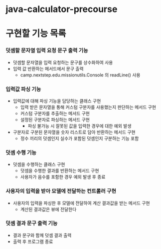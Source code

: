 # java-calculator-precourse

# 구현할 기능 목록

### 덧셈할 문자열 입력 요청 문구 출력 기능
- 덧셈할 문자열을 입력 요청하는 문구를 상수화하여 사용
- 입력 값 반환하는 메서드에서 문구 출력
    - camp.nextstep.edu.missionutils.Console 의 readLine() 사용

### 입력값 파싱 기능
- 입력값에 대해 파싱 기능을 담당하는 클래스 구현
    - 입력 받은 문자열을 통해 커스텀 구분자를 사용했는지 판단하는 메서드 구현
    - 커스텀 구분자를 추출하는 메서드 구현
    - 설정된 구분자로 파싱하는 메서드 구현
        - 파싱 불가능 시 잘못된 값을 입력한 경우에 대한 예외 발생
- 구분자로 구분된 문자열을 숫자 리스트로 담아 반환하는 메서드 구현
    - 정수 끼리의 덧셈인지 실수가 포함된 덧셈인지 구분하는 기능 포함

### 덧셈 수행 기능
- 덧셈을 수행하는 클래스 구현
    - 덧셈을 수행한 결과를 반환하는 메서드 구현
    - 사용자가 음수를 포함한 경우 예외 발생 후 종료

### 사용자의 입력을 받아 모델에 전달하는 컨트롤러 구현
- 사용자의 입력을 파싱한 후 모델에 전달하여 계산 결과값을 받는 메서드 구현
    - 계산된 결과값은 뷰에 전달한다

### 덧셈 결과 문구 출력 기능
- 결과 문구와 함께 덧셈 결과 출력
- 출력 후 프로그램 종료
